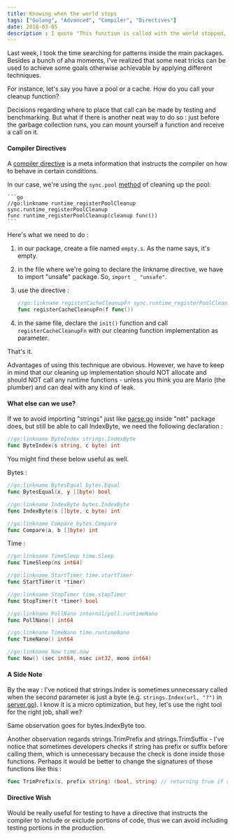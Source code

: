 ```yaml
---
title: Knowing when the world stops
tags: ["Golang", "Advanced", "Compiler", "Directives"]
date: 2018-03-05
description : I quote "This function is called with the world stopped, at the beginning of a garbage collection."
---
```


Last week, I took the time searching for patterns inside the main packages. Besides a bunch of aha moments, I've realized that some neat tricks can be used to achieve some goals otherwise achievable by applying different techniques.

For instance, let's say you have a pool or a cache. How do you call your cleanup function? 

Decisions regarding where to place that call can be made by testing and benchmarking. But what if there is another neat way to do so : just before the garbage collection runs, you can mount yourself a function and receive a call on it.

#### Compiler Directives

A [compiler directive](https://golang.org/cmd/compile/#hdr-Compiler_Directives) is a meta information that instructs the compiler on how to behave in certain conditions.

In our case, we're using the `sync.pool` [method](https://github.com/golang/go/blob/release-branch.go1.9/src/sync/pool.go#L218) of cleaning up the pool:

	```go
	//go:linkname runtime_registerPoolCleanup sync.runtime_registerPoolCleanup
	func runtime_registerPoolCleanup(cleanup func())
	```

Here's what we need to do :

 1. in our package, create a file named `empty.s`. As the name says, it's empty.
 2. in the file where we're going to declare the linkname directive, we have to import "unsafe" package. So, `import _ "unsafe"`.
 3. use the directive :
 
	```go
	//go:linkname registerCacheCleanupFn sync.runtime_registerPoolCleanup
	func registerCacheCleanupFn(f func())
	```
 4. in the same file, declare the `init()` function and call `registerCacheCleanupFn` with our cleaning function implementation as parameter.
 
That's it.

Advantages of using this technique are obvious. However, we have to keep in mind that our cleaning up implementation should NOT allocate and should NOT call any runtime functions - unless you think you are Mario (the plumber) and can deal with any kind of leak.

#### What else can we use?

If we to avoid importing "strings" just like [parse.go](https://github.com/golang/go/blob/release-branch.go1.9/src/net/parse.go#L86) inside "net" package does, but still be able to call IndexByte, we need the following declaration : 

```go
//go:linkname ByteIndex strings.IndexByte
func ByteIndex(s string, c byte) int
```

You might find these below useful as well.

Bytes :

```go
//go:linkname BytesEqual bytes.Equal
func BytesEqual(x, y []byte) bool
```
```go
//go:linkname IndexByte bytes.IndexByte
func IndexByte(s []byte, c byte) int
```
```go
//go:linkname Compare bytes.Compare
func Compare(a, b []byte) int
```

Time :

```go
//go:linkname TimeSleep time.Sleep
func TimeSleep(ns int64)
```
```go
//go:linkname StartTimer time.startTimer
func StartTimer(t *timer)
```
```go
//go:linkname StopTimer time.stopTimer
func StopTimer(t *timer) bool
```
```go
//go:linkname PollNano internal/poll.runtimeNano
func PollNano() int64
```
```go
//go:linkname TimeNano time.runtimeNano
func TimeNano() int64
```
```go
//go:linkname Now time.now
func Now() (sec int64, nsec int32, mono int64) 
```

#### A Side Note

By the way : I've noticed that strings.Index is sometimes unnecessary called when the second parameter is just a byte (e.g. `strings.Index(url, "?")` in [server.go](https://github.com/golang/go/blob/release-branch.go1.9/src/net/http/server.go#L2002)). I know it is a micro optimization, but hey, let's use the right tool for the right job, shall we?

Same observation goes for bytes.IndexByte too.

Another observation regards strings.TrimPrefix and strings.TrimSuffix - I've notice that sometimes developers checks if string has prefix or suffix before calling them, which is unnecessary because the check is done inside those functions. Perhaps it would be better to change the signatures of those functions like this :

```go
func TrimPrefix(s, prefix string) (bool, string) // returning true if string had that prefix and the trimmed string
```

#### Directive Wish

Would be really useful for testing to have a directive that instructs the compiler to include or exclude portions of code, thus we can avoid including testing portions in the production. 